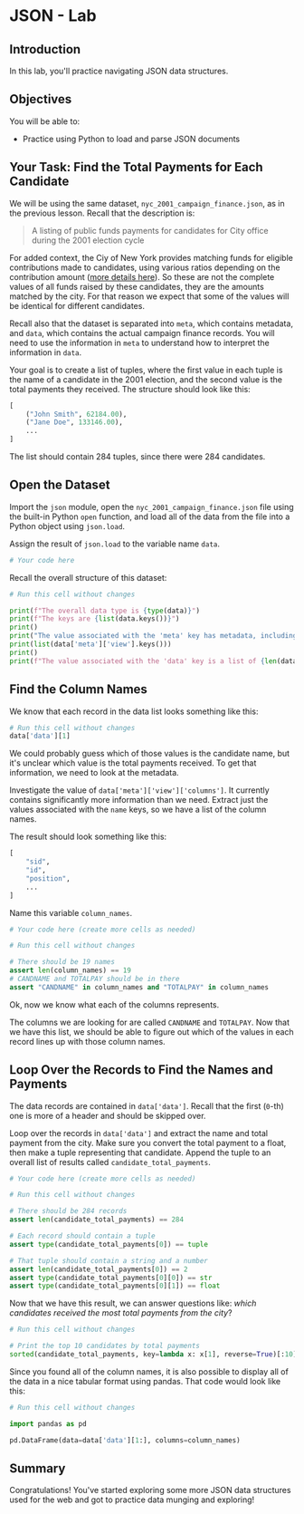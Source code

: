 # JSON - Lab

## Introduction

In this lab, you'll practice navigating JSON data structures.

## Objectives

You will be able to:

* Practice using Python to load and parse JSON documents

## Your Task: Find the Total Payments for Each Candidate

We will be using the same dataset, `nyc_2001_campaign_finance.json`, as in the previous lesson. Recall that the description is:

> A listing of public funds payments for candidates for City office during the 2001 election cycle

For added context, the Ciy of New York provides matching funds for eligible contributions made to candidates, using various ratios depending on the contribution amount ([more details here](https://en.wikipedia.org/wiki/New_York_City_Campaign_Finance_Board#The_Campaign_Finance_Program)). So these are not the complete values of all funds raised by these candidates, they are the amounts matched by the city. For that reason we expect that some of the values will be identical for different candidates.

Recall also that the dataset is separated into `meta`, which contains metadata, and `data`, which contains the actual campaign finance records. You will need to use the information in `meta` to understand how to interpret the information in `data`.

Your goal is to create a list of tuples, where the first value in each tuple is the name of a candidate in the 2001 election, and the second value is the total payments they received. The structure should look like this:

```python
[
    ("John Smith", 62184.00),
    ("Jane Doe", 133146.00),
    ...
]
```

The list should contain 284 tuples, since there were 284 candidates.

## Open the Dataset

Import the `json` module, open the `nyc_2001_campaign_finance.json` file using the built-in Python `open` function, and load all of the data from the file into a Python object using `json.load`.

Assign the result of `json.load` to the variable name `data`.


```python
# Your code here
```

Recall the overall structure of this dataset:


```python
# Run this cell without changes

print(f"The overall data type is {type(data)}")
print(f"The keys are {list(data.keys())}")
print()
print("The value associated with the 'meta' key has metadata, including all of these attributes:")
print(list(data['meta']['view'].keys()))
print()
print(f"The value associated with the 'data' key is a list of {len(data['data'])} records")
```

## Find the Column Names

We know that each record in the data list looks something like this:


```python
# Run this cell without changes
data['data'][1]
```

We could probably guess which of those values is the candidate name, but it's unclear which value is the total payments received. To get that information, we need to look at the metadata.

Investigate the value of `data['meta']['view']['columns']`. It currently contains significantly more information than we need. Extract just the values associated with the `name` keys, so we have a list of the column names.

The result should look something like this:

```python
[
    "sid",
    "id",
    "position",
    ...
]
```

Name this variable `column_names`.


```python
# Your code here (create more cells as needed)
```


```python
# Run this cell without changes

# There should be 19 names
assert len(column_names) == 19
# CANDNAME and TOTALPAY should be in there
assert "CANDNAME" in column_names and "TOTALPAY" in column_names
```

Ok, now we know what each of the columns represents.

The columns we are looking for are called `CANDNAME` and `TOTALPAY`. Now that we have this list, we should be able to figure out which of the values in each record lines up with those column names.

## Loop Over the Records to Find the Names and Payments

The data records are contained in `data['data']`. Recall that the first (`0`-th) one is more of a header and should be skipped over.

Loop over the records in `data['data']` and extract the name and total payment from the city. Make sure you convert the total payment to a float, then make a tuple representing that candidate. Append the tuple to an overall list of results called `candidate_total_payments`.


```python
# Your code here (create more cells as needed)
```


```python
# Run this cell without changes

# There should be 284 records
assert len(candidate_total_payments) == 284

# Each record should contain a tuple
assert type(candidate_total_payments[0]) == tuple

# That tuple should contain a string and a number
assert len(candidate_total_payments[0]) == 2
assert type(candidate_total_payments[0][0]) == str
assert type(candidate_total_payments[0][1]) == float
```

Now that we have this result, we can answer questions like: *which candidates received the most total payments from the city*?


```python
# Run this cell without changes

# Print the top 10 candidates by total payments
sorted(candidate_total_payments, key=lambda x: x[1], reverse=True)[:10]
```

Since you found all of the column names, it is also possible to display all of the data in a nice tabular format using pandas. That code would look like this:


```python
# Run this cell without changes

import pandas as pd

pd.DataFrame(data=data['data'][1:], columns=column_names)
```

## Summary

Congratulations! You've started exploring some more JSON data structures used for the web and got to practice data munging and exploring!
